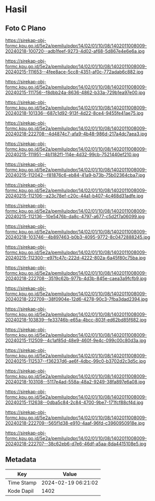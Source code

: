 # Hasil

## Foto C Plano

https://sirekap-obj-formc.kpu.go.id/5e2a/pemilu/pdpr/14/02/01/10/08/1402011008009-20240218-100720--adb1feef-9273-4d02-af68-5d867e4e6e6a.jpg

https://sirekap-obj-formc.kpu.go.id/5e2a/pemilu/pdpr/14/02/01/10/08/1402011008009-20240215-111653--4fee8ace-5cc8-4351-af0c-772adab6c882.jpg

https://sirekap-obj-formc.kpu.go.id/5e2a/pemilu/pdpr/14/02/01/10/08/1402011008009-20240215-111756--f8dbb24a-8636-4862-b33a-729b1ea97e00.jpg

https://sirekap-obj-formc.kpu.go.id/5e2a/pemilu/pdpr/14/02/01/10/08/1402011008009-20240218-101336--687c1d92-913f-4d22-8ce4-9455fe41ae75.jpg

https://sirekap-obj-formc.kpu.go.id/5e2a/pemilu/pdpr/14/02/01/10/08/1402011008009-20240218-222708--4d4874c7-afa9-4b48-986d-217a4dc7aea3.jpg

https://sirekap-obj-formc.kpu.go.id/5e2a/pemilu/pdpr/14/02/01/10/08/1402011008009-20240215-111951--4b1182f1-114e-4d32-99cb-7521440ef210.jpg

https://sirekap-obj-formc.kpu.go.id/5e2a/pemilu/pdpr/14/02/01/10/08/1402011008009-20240215-112042--f81876c6-eb84-41a9-b73b-75b02364cba7.jpg

https://sirekap-obj-formc.kpu.go.id/5e2a/pemilu/pdpr/14/02/01/10/08/1402011008009-20240215-112106--a23c78ef-c20c-44a1-b407-4c468d31adfe.jpg

https://sirekap-obj-formc.kpu.go.id/5e2a/pemilu/pdpr/14/02/01/10/08/1402011008009-20240215-112136--10e5476b-da8c-4797-a677-c5d2f7a06099.jpg

https://sirekap-obj-formc.kpu.go.id/5e2a/pemilu/pdpr/14/02/01/10/08/1402011008009-20240218-103746--4b897463-b0b3-4095-9772-8c0472888245.jpg

https://sirekap-obj-formc.kpu.go.id/5e2a/pemilu/pdpr/14/02/01/10/08/1402011008009-20240215-112300--e97fc47c-222d-4222-802a-6a45f80c75ba.jpg

https://sirekap-obj-formc.kpu.go.id/5e2a/pemilu/pdpr/14/02/01/10/08/1402011008009-20240218-222708--3519c62b-977b-4d3b-845e-caea3a9fcfb9.jpg

https://sirekap-obj-formc.kpu.go.id/5e2a/pemilu/pdpr/14/02/01/10/08/1402011008009-20240218-222709--38f0904e-12d6-4278-90c3-7fba3dad2394.jpg

https://sirekap-obj-formc.kpu.go.id/5e2a/pemilu/pdpr/14/02/01/10/08/1402011008009-20240218-103839--fe33746b-e65a-4bcc-803f-ed62bd85f682.jpg

https://sirekap-obj-formc.kpu.go.id/5e2a/pemilu/pdpr/14/02/01/10/08/1402011008009-20240215-112509--4c1af85d-48e9-460f-9e4c-099c00c80d3a.jpg

https://sirekap-obj-formc.kpu.go.id/5e2a/pemilu/pdpr/14/02/01/10/08/1402011008009-20240215-112537--f36237d6-ae6f-4dbc-99c0-b3702d2c3d5c.jpg

https://sirekap-obj-formc.kpu.go.id/5e2a/pemilu/pdpr/14/02/01/10/08/1402011008009-20240218-103108--5117e4ad-558a-48a2-9249-38fa897e6a08.jpg

https://sirekap-obj-formc.kpu.go.id/5e2a/pemilu/pdpr/14/02/01/10/08/1402011008009-20240215-112638--0dba5c84-2c84-4700-9be7-171fcf88cf4d.jpg

https://sirekap-obj-formc.kpu.go.id/5e2a/pemilu/pdpr/14/02/01/10/08/1402011008009-20240218-222709--565f1d38-e910-4aaf-96fd-c3960950918e.jpg

https://sirekap-obj-formc.kpu.go.id/5e2a/pemilu/pdpr/14/02/01/10/08/1402011008009-20240218-222707--38c62eb6-d7e6-46df-a5aa-8da4415108e5.jpg


## Metadata

| Key        | Value               |
| ---------- | ------------------- |
| Time Stamp | 2024-02-19 06:21:02 |
| Kode Dapil | 1402                |



